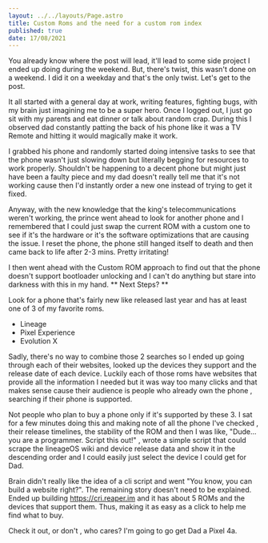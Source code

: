 ```yaml
---
layout: ../../layouts/Page.astro
title: Custom Roms and the need for a custom rom index
published: true
date: 17/08/2021
---
```


You already know where the post will lead, it'll lead to some side project I ended up doing during the weekend.
But, there's twist, this wasn't done on a weekend. I did it on a weekday and that's the only twist. Let's get to the post.

It all started with a general day at work, writing features, fighting bugs, with my brain just imagining me to be a super hero.
Once I logged out, I just go sit with my parents and eat dinner or talk about random crap. During this I observed dad constantly patting
the back of his phone like it was a TV Remote and hitting it would magically make it work.

I grabbed his phone and randomly started doing intensive tasks to see that the phone wasn't just slowing down but literally begging for resources to work properly. Shouldn't be happening to a decent phone but might just have been a faulty piece and my dad doesn't really tell me that it's not working cause then I'd instantly order a new one instead of trying to get it fixed.

Anyway, with the new knowledge that the king's telecommunications weren't working, the prince went ahead to look for another phone and I remembered that I could just swap the current ROM with a custom one to see if it's the hardware or it's the software optimizations that are causing the issue. I reset the phone, the phone still hanged itself to death and then came back to life after 2-3 mins. Pretty irritating!

I then went ahead with the Custom ROM approach to find out that the phone doesn't support bootloader unlocking and I can't do anything but stare into darkness with this in my hand. ** Next Steps? **

Look for a phone that's fairly new like released last year and has at least one of 3 of my favorite roms.

- Lineage
- Pixel Experience
- Evolution X

Sadly, there's no way to combine those 2 searches so I ended up going through each of their websites, looked up the devices they support and the release date of each device. Luckily each of those roms have websites that provide all the information I needed but it was way too many clicks and that makes sense cause their audience is people who already own the phone , searching if their phone is supported.

Not people who plan to buy a phone only if it's supported by these 3. I sat for a few minutes doing this and making note of all the phone I've checked , their release timelines, the stability of the ROM and then I was like, "Dude... you are a programmer. Script this out!" , wrote a simple script that could scrape the lineageOS wiki and device release data and show it in the descending order and I could easily just select the device I could get for Dad.

Brain didn't really like the idea of a cli script and went "You know, you can build a website right?".
The remaining story doesn't need to be explained.
Ended up building https://cri.reaper.im and it has about 5 ROMs and the devices that support them. Thus, making it as easy as a click to help me find what to buy.

Check it out, or don't , who cares?
I'm going to go get Dad a Pixel 4a.
